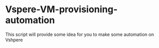 # Vspere-VM-provisioning-automation
This script will provide some idea for you to make some automation on Vshpere
